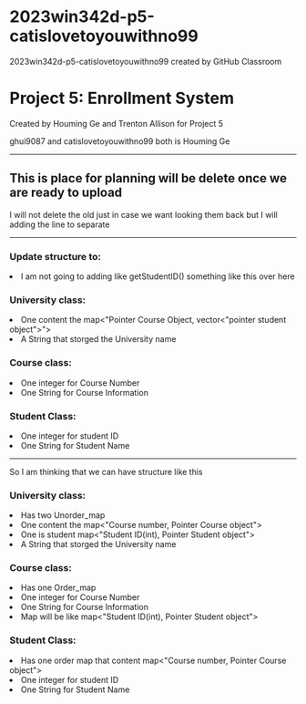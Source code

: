 # 2023win342d-p5-catislovetoyouwithno99
2023win342d-p5-catislovetoyouwithno99 created by GitHub Classroom
<p>
  <h1>Project 5: Enrollment System</h1><bk>
  Created by Houming Ge and Trenton Allison for Project 5
</p><p>
  ghui9087 and catislovetoyouwithno99 both is Houming Ge
</p>


<hr><h2>
  This is place for planning will be delete once we are ready to upload
</h2><p>
  I will not delete the old just in case we want looking them back but I will adding the line to separate
</p><hr>
<p><h3>
  Update structure to:
  </h3><li>
   I am not going to adding like getStudentID() something like this over here
  </li><bk></p><p><h3>
  University class: 
  </h3><li>
    One content the map<"Pointer Course Object, vector<"pointer student object">">
  </li><li>
    A String that storged the University name
  </li><bk></p>
<p><h3>
  Course class:
  </h3><li>
    One integer for Course Number
  </li><li>
    One String for Course Information
  </li><bk></p>
<p>
  <h3>
   Student Class:
  </h3><li>
    One integer for student ID
  </li><li>
    One String for Student Name
  </li>
  <bk>
</p>
  <hr>
</p><p><bk>
  So I am thinking that we can have structure like this
<bk></p><p><h3>
  University class: 
  </h3><li>
    Has two Unorder_map
  </li><li>
    One content the map<"Course number, Pointer Course object">
  </li><li>
    One is student map<"Student ID(int), Pointer Student object">
  </li><li>
    A String that storged the University name
  </li><bk></p>
<p><h3>
  Course class:
  </h3><li>
    Has one Order_map
  </li><li>
    One integer for Course Number
  </li><li>
    One String for Course Information
  </li><li>
    Map will be like map<"Student ID(int), Pointer Student object">
  </li><bk></p>
<p>
  <h3>
   Student Class:
  </h3><li>
    Has one order map that content map<"Course number, Pointer Course object">
  </li><li>
    One integer for student ID
  </li><li>
    One String for Student Name
  </li>
  <bk>
</p>
